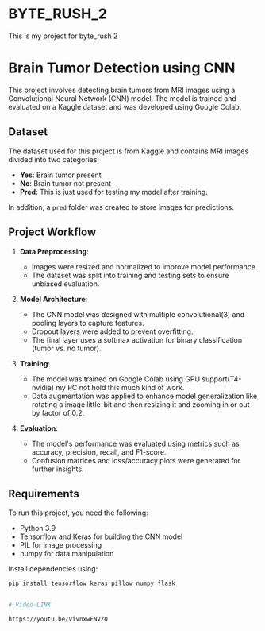 # BYTE_RUSH_2
This is my project for byte_rush 2


# Brain Tumor Detection using CNN

This project involves detecting brain tumors from MRI images using a Convolutional Neural Network (CNN) model. The model is trained and evaluated on a Kaggle dataset and was developed using Google Colab.

## Dataset

The dataset used for this project is from Kaggle and contains MRI images divided into two categories:
- **Yes**: Brain tumor present
- **No**: Brain tumor not present
- **Pred**: This is just used for testing my model after training.

In addition, a `pred` folder was created to store images for predictions.

## Project Workflow

1. **Data Preprocessing**:
   - Images were resized and normalized to improve model performance.
   - The dataset was split into training and testing sets to ensure unbiased evaluation.

2. **Model Architecture**:
   - The CNN model was designed with multiple convolutional(3) and pooling layers to capture features.
   - Dropout layers were added to prevent overfitting.
   - The final layer uses a softmax activation for binary classification (tumor vs. no tumor).

3. **Training**:
   - The model was trained on Google Colab using GPU support(T4-nvidia) my PC not hold this much kind of work.
   - Data augmentation was applied to enhance model generalization like rotating a image little-bit and then resizing it and zooming in or out by factor of 0.2.

4. **Evaluation**:
   - The model's performance was evaluated using metrics such as accuracy, precision, recall, and F1-score.
   - Confusion matrices and loss/accuracy plots were generated for further insights.

## Requirements

To run this project, you need the following:
- Python 3.9
- Tensorflow and Keras for building the CNN model
- PIL for image processing
- numpy for data manipulation

Install dependencies using:

```bash
pip install tensorflow keras pillow numpy flask


# Video-LINK

https://youtu.be/vivnxwENVZ0

